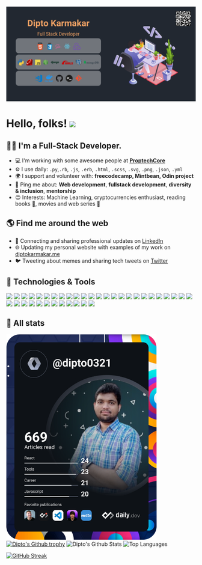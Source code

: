![banner](assets/banner.png)

# Hello, folks! <img src="https://raw.githubusercontent.com/MartinHeinz/MartinHeinz/master/wave.gif" width="30px">

<!-- I'm Dipto, a software engineer with experience in Python, Django,Ruby, Rails, JavaScript, React and more. I've been working professionally for about 3 years but got my start back in days of Unipolar and AnansiSkill. I am enthusiastic about solving problems and outside of work my goal is to increase diversity in technology and help the next generation get their start. I am passionate about accessibility and committed to a web that works for everyone.-->

## 👨‍💻 I'm a Full-Stack Developer.

<!-- - 🔎 I'm actively looking for new opportunity. -->

- 💻 I'm working with some awesome people at **[ProptechCore](https://proptechcore.com/)**
- ⚙️ I use daily: `.py`,`.rb`, `.js`, `.erb`, `.html`, `.scss`, `.svg`, `.png`, `.json`, `.yml`
- 🌍 I support and volunteer with: **freecodecamp, Mintbean, Odin project**
- 💬 Ping me about: **Web development**, **fullstack development**, **diversity & inclusion**, **mentorship**
- 😍 Interests: Machine Learning, cryptocurrencies enthusiast, reading books 📖, movies and web series 🎥

## 🌎 Find me around the web

- 💼 Connecting and sharing professional updates on <a href="https://www.linkedin.com/in/diptokarmakar/">LinkedIn</a>
- 🌐 Updating my personal website with examples of my work on <a href="https://diptokarmakar.me/">diptokarmakar.me</a>
- 🐦 Tweeting about memes and sharing tech tweets on <a href="https://twitter.com/imdiptokmk">Twitter</a>

## 🔧 Technologies & Tools

![](https://img.shields.io/badge/OS-Linux-informational?style=flat&logo=linux&color=2bbc8a)
![](https://img.shields.io/badge/Editor-VScode-informational?style=flat&logo=visual-studio-code&color=2bbc8a)
![](https://img.shields.io/badge/Code-Html5-informational?style=flat&logo=html5&color=2bbc8a)
![](https://img.shields.io/badge/Code-CSS3-informational?style=flat&logo=css3&color=2bbc8a)
![](https://img.shields.io/badge/Code-SASS-informational?style=flat&logo=sass&color=2bbc8a)
![](https://img.shields.io/badge/Code-Python-informational?style=flat&logo=python&color=2bbc8a)
![](https://img.shields.io/badge/Code-JavaScript-informational?style=flat&logo=javascript&color=2bbc8a)
![](https://img.shields.io/badge/Code-TypeScript-informational?style=flat&logo=typescript&color=2bbc8a)
![](https://img.shields.io/badge/Code-Golang-informational?style=flat&logo=go&color=2bbc8a)
![](https://img.shields.io/badge/Code-Dart-informational?style=flat&logo=dart&color=2bbc8a)
![](https://img.shields.io/badge/Code-Ruby-informational?style=flat&logo=ruby&color=2bbc8a)
![](https://img.shields.io/badge/Code-Vue-informational?style=flat&logo=vue.js&color=2bbc8a)
![](https://img.shields.io/badge/Code-React-informational?style=flat&logo=react&color=2bbc8a)
![](https://img.shields.io/badge/Code-Redux-informational?style=flat&logo=redux&color=2bbc8a)
![](https://img.shields.io/badge/Code-Django-informational?style=flat&logo=django&color=2bbc8a)
![](https://img.shields.io/badge/Code-Ruby_on_Rails-informational?style=flat&logo=ruby-on-rails&color=2bbc8a)
![](https://img.shields.io/badge/Code-Node-informational?style=flat&logo=node.js&color=2bbc8a)
![](https://img.shields.io/badge/Code-Express-informational?style=flat&logo=express&color=2bbc8a)
![](https://img.shields.io/badge/Code-Pytest-informational?style=flat&logo=pytest&color=2bbc8a)
![](https://img.shields.io/badge/Code-Jest-informational?style=flat&logo=jest&color=2bbc8a)
![](https://img.shields.io/badge/Shell-Bash-informational?style=flat&logo=gnu-bash&color=2bbc8a)
![](https://img.shields.io/badge/Tools-PostgreSQL-informational?style=flat&logo=postgresql&color=2bbc8a)
![](https://img.shields.io/badge/Tools-MongoDB-informational?style=flat&logo=mongodb&color=2bbc8a)
![](https://img.shields.io/badge/Tools-Redis-informational?style=flat&logo=redis&color=2bbc8a)
![](https://img.shields.io/badge/Tools-Docker-informational?style=flat&logo=docker&color=2bbc8a)
![](https://img.shields.io/badge/Tools-Kubernetes-informational?style=flat&logo=kubernetes&color=2bbc8a)
![](https://img.shields.io/badge/Tools-Git-informational?style=flat&logo=git&color=2bbc8a)
![](https://img.shields.io/badge/Tools-Github-informational?style=flat&logo=github&color=2bbc8a)
![](https://img.shields.io/badge/Tools-Gitlab-informational?style=flat&logo=gitlab&color=2bbc8a)
![](https://img.shields.io/badge/Tools-JIRA-informational?style=flat&logo=jira&color=2bbc8a)
![](https://img.shields.io/badge/Tools-Notion-informational?style=flat&logo=notion&color=2bbc8a)
![](https://img.shields.io/badge/Tools-Clickup-informational?style=flat&logo=clickup&color=2bbc8a)
![](https://img.shields.io/badge/Tools-Discord-informational?style=flat&logo=discord&color=2bbc8a)
![](https://img.shields.io/badge/Tools-Slack-informational?style=flat&logo=slack&color=2bbc8a)
![](https://img.shields.io/badge/Cloud-Digital_Ocean-informational?style=flat&logo=digitalocean&color=2bbc8a)
![](https://img.shields.io/badge/Cloud-AWS-informational?style=flat&logo=amazon&color=2bbc8a)
![](https://img.shields.io/badge/Cloud-GCP-informational?style=flat&logo=google&color=2bbc8a)

## 📒 All stats

<a href="https://app.daily.dev/dipto0321"><img src="https://github.com/dipto0321/dipto0321/blob/master/devcard.svg" width="400" alt="Dipto Karmakar (Dipto)'s Dev Card"/></a>
[![Dipto's Github trophy](https://github-profile-trophy.vercel.app/?username=dipto0321&theme=dracula)](https://github.com/ryo-ma/github-profile-trophy)
![Dipto's Github Stats](https://github-readme-stats.vercel.app/api?username=dipto0321&&theme=dracula&show_icons=true&hide_border=true)
![Top Languages](https://github-readme-stats.vercel.app/api/top-langs/?username=dipto0321&layout=compact&langs_count=8&theme=dracula&show_icons=true&hide_border=true)

[![GitHub Streak](https://github-readme-streak-stats.herokuapp.com?user=dipto0321&theme=darcula)](https://git.io/streak-stats)
